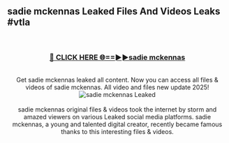 ## sadie mckennas Leaked Files And Videos Leaks #vtla
<br>
<div align="center">
<h3><a href="https://watchclip.my.id/sadie mckennas" rel="nofollow">🔴 CLICK HERE 🌐==►►sadie mckennas</a></h3>
<br>
Get sadie mckennas leaked all content. Now you can access all files & videos of sadie mckennas. All video and files new update 2025!
<br>
<a href="https://watchclip.my.id/sadie mckennas" rel="nofollow" data-target="animated-image.originalLink"><img src="https://i.ibb.co.com/WyWwxjT/player-gif2.gif" alt="sadie mckennas Leaked" style="max-width: 100%; display: inline-block;" data-target="animated-image.originalImage"></a>
<br><br>
sadie mckennas original files & videos took the internet by storm and amazed viewers on various Leaked social media platforms. sadie mckennas, a young and talented digital creator, recently became famous thanks to this interesting files & videos.
</div>
<br>